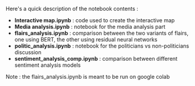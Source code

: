 Here's a quick description of the notebook contents :
-  **Interactive map.ipynb** : code used to create the interactive map
-  **Media analysis.ipynb** : notebook for the media analysis part
-  **flairs_analysis.ipynb** : comparison between the two variants of flairs, one using BERT, the other using residual neural networks
- **politic_analysis.ipynb** : notebook for the politicians vs non-politicians discussion
- **sentiment_analysis_comp.ipynb** : comparison between different sentiment analysis models

Note : the flairs_analysis.ipynb is meant to be run on google colab
